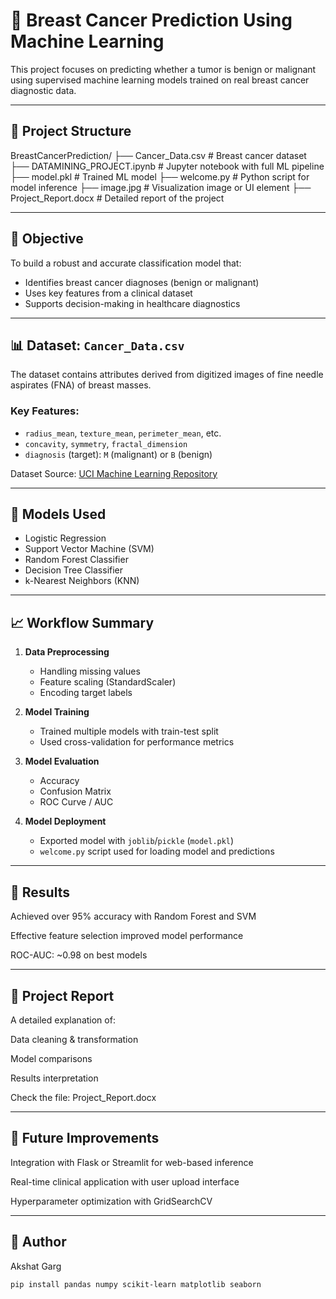 # 🧠 Breast Cancer Prediction Using Machine Learning

This project focuses on predicting whether a tumor is benign or malignant using supervised machine learning models trained on real breast cancer diagnostic data.

---

## 📁 Project Structure
BreastCancerPrediction/
├── Cancer_Data.csv # Breast cancer dataset
├── DATAMINING_PROJECT.ipynb # Jupyter notebook with full ML pipeline
├── model.pkl # Trained ML model
├── welcome.py # Python script for model inference
├── image.jpg # Visualization image or UI element
├── Project_Report.docx # Detailed report of the project


---

## 🎯 Objective

To build a robust and accurate classification model that:
- Identifies breast cancer diagnoses (benign or malignant)
- Uses key features from a clinical dataset
- Supports decision-making in healthcare diagnostics

---

## 📊 Dataset: `Cancer_Data.csv`

The dataset contains attributes derived from digitized images of fine needle aspirates (FNA) of breast masses.

### Key Features:
- `radius_mean`, `texture_mean`, `perimeter_mean`, etc.
- `concavity`, `symmetry`, `fractal_dimension`
- `diagnosis` (target): `M` (malignant) or `B` (benign)

Dataset Source: [UCI Machine Learning Repository](https://archive.ics.uci.edu/ml/datasets/Breast+Cancer+Wisconsin+(Diagnostic))

---

## 🔬 Models Used

- Logistic Regression
- Support Vector Machine (SVM)
- Random Forest Classifier
- Decision Tree Classifier
- k-Nearest Neighbors (KNN)

---

## 📈 Workflow Summary

1. **Data Preprocessing**
   - Handling missing values
   - Feature scaling (StandardScaler)
   - Encoding target labels

2. **Model Training**
   - Trained multiple models with train-test split
   - Used cross-validation for performance metrics

3. **Model Evaluation**
   - Accuracy
   - Confusion Matrix
   - ROC Curve / AUC

4. **Model Deployment**
   - Exported model with `joblib`/`pickle` (`model.pkl`)
   - `welcome.py` script used for loading model and predictions

---


## 📌 Results
Achieved over 95% accuracy with Random Forest and SVM

Effective feature selection improved model performance

ROC-AUC: ~0.98 on best models

---

## 📄 Project Report
A detailed explanation of:

Data cleaning & transformation

Model comparisons

Results interpretation

Check the file: Project_Report.docx

---

## 🔮 Future Improvements
Integration with Flask or Streamlit for web-based inference

Real-time clinical application with user upload interface

Hyperparameter optimization with GridSearchCV

---


## 👤 Author
Akshat Garg

```bash
pip install pandas numpy scikit-learn matplotlib seaborn

